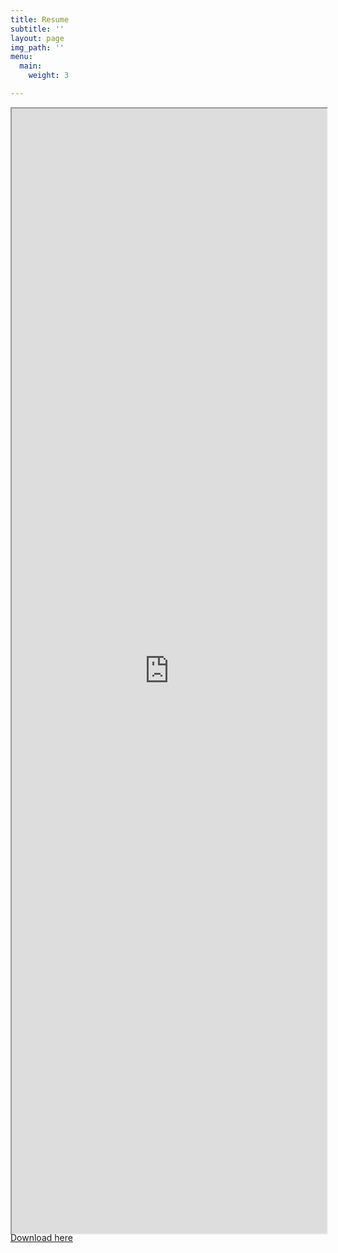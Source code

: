 ```yaml
---
title: Resume
subtitle: ''
layout: page
img_path: ''
menu:
  main:
    weight: 3

---
```

<div align="center" class="embed-responsive embed-responsive-16by9" style="width:100%;height:1800px">
<iframe class= "embed-responsive-item" style="width:100%;height:100%" src="https://drive.google.com/file/d/1mV9ZKchYPGIPeCte85J_3x-tpt1VpCUf/view?embedded=true" scrolling="yes"></iframe>
</div>



<div id="resume-download">
<a href="https://docs.google.com/document/d/e/2PACX-1vQQdOZgvQ80xqCsxA9V1dwyT8MfogDZ10t8uXJx_6evsW69Nb3DqW_hDaEp4t28bg/pub?embedded=true" class="btn btn-primary">Download here</a>
</div>